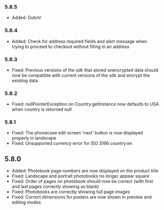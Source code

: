 ### 5.8.5
- Added: Dutch!

### 5.8.4
- Added: Check for address required fields and alert message when trying to proceed to checkout without filling in an address

### 5.8.3
- Fixed: Previous versions of the sdk that stored unencrypted data should now be compatible with current versions of the sdk and encrypt the existing data

### 5.8.2
- Fixed: nullPointerException on Country.getInstance now defaults to USA when country is returned null

### 5.8.1
- Fixed: The phonecase edit screen 'next' button is now displayed properly in landscape
- Fixed: Unsupported currency error for ISO 3166 country:en

## 5.8.0
- Added: Photobook page numbers are now displayed on the product title
- Fixed: Landscape and portrait photobooks no longer appear square
- Fixed: Order of pages on photobook should now be correct (with first and last pages correctly showing as blank)
- Fixed: Photobooks are correctly showing full page images
- Fixed: Correct dimensions for posters are now shown in preview and editing modes
